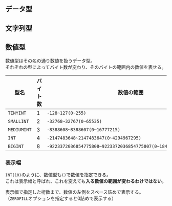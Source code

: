 ## データ型


## 文字列型

## 数値型
数値型はその名の通り数値を扱うデータ型。  
それぞれの型によってバイト数が変わり、そのバイトの範囲内の数値を表せる。

| 型名        | バイト数 | 数値の範囲 |
|------------|---------|----------|
| `TINYINT`  | 1       | `-128~127(0~255)` |
| `SMALLINT` | 2       | `-32768~32767(0~65535)` |
| `MEDIUMINT`| 3       | `-8388608~8388607(0~16777215)` |
| `INT`      | 4       | `-2147483648~2147483647(0~4294967295)` |
| `BIGINT`   | 8       | `-9223372036854775808~9223372036854775807(0~18446744073709551615)` |

### 表示幅
`INT(10)`のように、数値型も`()`で数値を指定できる。  
これは表示幅と呼ばれ、これを変えても**入る数値の範囲が変わるわけではない**。

表示幅で指定した桁数まで、数値の左側をスペース詰めで表示する。  
（`ZEROFILL`オプションを指定すると0詰めで表示する）